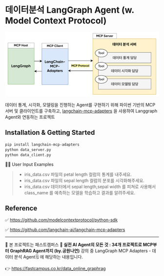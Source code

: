 # 데이터분석 LangGraph Agent (w. Model Context Protocol)

![alt text](image.png)

데이터 통계, 시각화, 모델링을 진행하는 Agent를 구현하기 위해 파이썬 기반의 MCP 서버 및 클라이언트를 구축하고, [langchain-mcp-adapters](https://github.com/langchain-ai/langchain-mcp-adapters) 을 사용하여 Langgraph Agent와 연동하는 프로젝트


## Installation & Getting Started

```bash
pip install langchain-mcp-adapters
python data_server.py
python data_client.py
```

🧑‍💻 User Input Examples
> - iris_data.csv 파일의 petal length 컬럼의 통계를 내주세요.
> - iris_data.csv 파일의 sepal length 컬럼의 분포를 시각화해주세요.
> - iris_data.csv 데이터에서 sepal length,sepal width 를 피쳐로 사용해서 class_name 를 예측하는 모델을 학습하고 결과를 알려주세요.


## Reference

✅ https://github.com/modelcontextprotocol/python-sdk

✅ https://github.com/langchain-ai/langchain-mcp-adapters


---

📍 본 프로젝트는 패스트캠퍼스 **🚀 실전 AI Agent의 모든 것 : 34개 프로젝트로 MCP부터 GraphRAG Agent까지 (by.공원나연)** 강의 중 LangGraph MCP Adapters - 데이터 분석 Agent🗒️ 에 해당하는 내용입니다.

👉 https://fastcampus.co.kr/data_online_graphrag